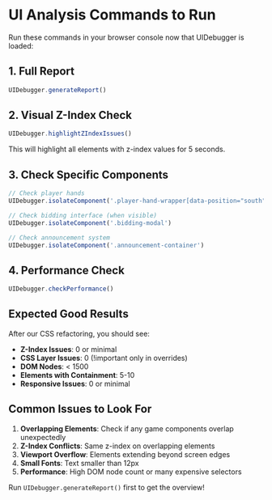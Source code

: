 # UI Analysis Commands to Run

Run these commands in your browser console now that UIDebugger is loaded:

## 1. Full Report
```javascript
UIDebugger.generateReport()
```

## 2. Visual Z-Index Check
```javascript
UIDebugger.highlightZIndexIssues()
```
This will highlight all elements with z-index values for 5 seconds.

## 3. Check Specific Components
```javascript
// Check player hands
UIDebugger.isolateComponent('.player-hand-wrapper[data-position="south"]')

// Check bidding interface (when visible)
UIDebugger.isolateComponent('.bidding-modal')

// Check announcement system
UIDebugger.isolateComponent('.announcement-container')
```

## 4. Performance Check
```javascript
UIDebugger.checkPerformance()
```

## Expected Good Results

After our CSS refactoring, you should see:
- **Z-Index Issues**: 0 or minimal
- **CSS Layer Issues**: 0 (!important only in overrides)
- **DOM Nodes**: < 1500
- **Elements with Containment**: 5-10
- **Responsive Issues**: 0 or minimal

## Common Issues to Look For

1. **Overlapping Elements**: Check if any game components overlap unexpectedly
2. **Z-Index Conflicts**: Same z-index on overlapping elements
3. **Viewport Overflow**: Elements extending beyond screen edges
4. **Small Fonts**: Text smaller than 12px
5. **Performance**: High DOM node count or many expensive selectors

Run `UIDebugger.generateReport()` first to get the overview!
